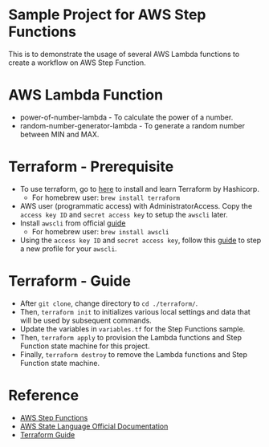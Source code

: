 # Sample Project for AWS Step Functions

This is to demonstrate the usage of several AWS Lambda functions to create a workflow on AWS Step Function.

# AWS Lambda Function
- power-of-number-lambda - To calculate the power of a number.
- random-number-generator-lambda - To generate a random number between MIN and MAX.

# Terraform - Prerequisite
- To use terraform, go to [here](https://learn.hashicorp.com/terraform/getting-started/install.html) to install and learn Terraform by Hashicorp.
    - For homebrew user: `brew install terraform`
- AWS user (programmatic access) with AdministratorAccess. Copy the `access key ID` and `secret access key` to setup the `awscli` later.
- Install `awscli` from official [guide](https://docs.aws.amazon.com/cli/latest/userguide/install-linux-al2017.html)
    - For homebrew user: `brew install awscli`
- Using the `access key ID` and `secret access key`, follow this [guide](https://docs.aws.amazon.com/cli/latest/userguide/cli-configure-profiles.html) to step a new profile for your `awscli`.

# Terraform - Guide
 - After `git clone`, change directory to `cd ./terraform/`.
 - Then, `terraform init` to initializes various local settings and data that will be used by subsequent commands.
 - Update the variables in `variables.tf` for the Step Functions sample.
 - Then, `terraform apply` to provision the Lambda functions and Step Function state machine for this project.
 - Finally, `terraform destroy` to remove the Lambda functions and Step Function state machine.

# Reference
- [AWS Step Functions](https://docs.aws.amazon.com/step-functions/latest/dg/welcome.html)
- [AWS State Language Official Documentation](https://docs.aws.amazon.com/step-functions/latest/dg/concepts-amazon-states-language.html)
- [Terraform Guide](https://learn.hashicorp.com/terraform/getting-started/install.html)

